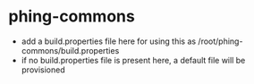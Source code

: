 # phing-commons

* add a build.properties file here for using this as /root/phing-commons/build.properties
* if no build.properties file is present here, a default file will be provisioned